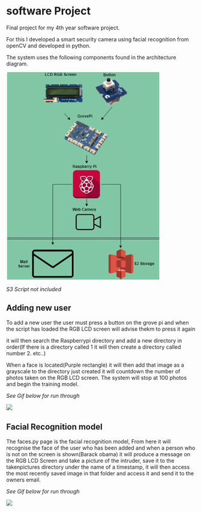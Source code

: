 # software Project

Final project for my 4th year software project.

For this I developed a smart security camera using facial recognition from openCV and developed in python.

The system uses the following components found in the architecture diagram.


![](AD.PNG)

*S3 Script not included*



## Adding new user

To add a new user the user must press a button on the grove pi and when the script has loaded the RGB LCD screen will advise thekm to press it again

it will then search the Raspberrypi directory and add a new directory in order(If there is a directory called 1 it will then create a directory called number 2. etc..)

When a face is located(Purple rectangle) it will then add that image as a grayscale to the directory just created it will countdown the number of photos taken on the RGB LCD screen. The system will stop at 100 photos and begin the training model. 

*See Gif below for run through*

![](ezgif.com-video-to-gif.gif)


## Facial Recognition model

The faces.py page is the facial recognition model, From here it will recognise the face of the user who has been added and when a person who is not on the screen is shown(Barack obama) it will produce a message on the RGB LCD Screen and take a picture of the intruder, save it to the takenpictures directory under the name of a timestamp, it will then  access the most recently saved image in that folder and access it and send it to the owners email.

*See Gif below for run through*

![](New%20GIF.gif)
